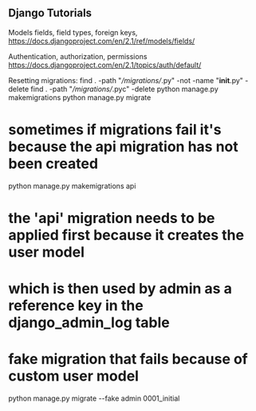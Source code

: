 
## Django Tutorials

Models fields, field types, foreign keys,     
https://docs.djangoproject.com/en/2.1/ref/models/fields/   

Authentication, authorization, permissions    
https://docs.djangoproject.com/en/2.1/topics/auth/default/   

Resetting migrations:
find . -path "*/migrations/*.py" -not -name "__init__.py" -delete
find . -path "*/migrations/*.pyc"  -delete
python manage.py makemigrations
python manage.py migrate

# sometimes if migrations fail it's because the api migration has not been created
python manage.py makemigrations api

# the 'api' migration needs to be applied first because it creates the user model
# which is then used by admin as a reference key in the django_admin_log table
# fake migration that fails because of custom user model
python manage.py migrate --fake admin 0001_initial